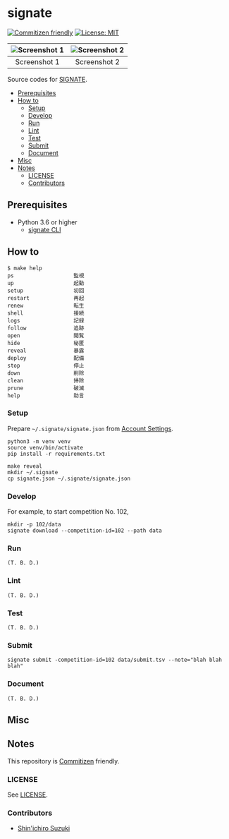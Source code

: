 # signate

<!-- Badges -->
[![Commitizen friendly](https://img.shields.io/badge/commitizen-friendly-brightgreen.svg)](http://commitizen.github.io/cz-cli/)
[![License: MIT](https://img.shields.io/badge/License-MIT-blue.svg)](https://opensource.org/licenses/MIT)

<!-- Screenshots -->
|![Screenshot 1](https://placehold.jp/32/3d4070/ffffff/720x480.png?text=Screenshot%201)|![Screenshot 2](https://placehold.jp/32/703d40/ffffff/720x480.png?text=Screenshot%202)|
|:---:|:---:|
|Screenshot 1|Screenshot 2|

<!-- Synopsis -->
Source codes for [SIGNATE](https://signate.jp).

<!-- TOC -->
- [Prerequisites](#prerequisites)
- [How to](#how-to)
  - [Setup](#setup)
  - [Develop](#develop)
  - [Run](#run)
  - [Lint](#lint)
  - [Test](#test)
  - [Submit](#submit)
  - [Document](#document)
- [Misc](#misc)
- [Notes](#notes)
  - [LICENSE](#license)
  - [Contributors](#contributors)

## Prerequisites

- Python 3.6 or higher
  - [signate CLI](https://pypi.org/project/signate/)

## How to

```shell
$ make help
ps                   監視
up                   起動
setup                初回
restart              再起
renew                転生
shell                接続
logs                 記録
follow               追跡
open                 閲覧
hide                 秘匿
reveal               暴露
deploy               配備
stop                 停止
down                 削除
clean                掃除
prune                破滅
help                 助言
```

### Setup

Prepare `~/.signate/signate.json` from [Account Settings](https://signate.jp/account_settings).

```shell
python3 -m venv venv
source venv/bin/activate
pip install -r requirements.txt
```

```shell
make reveal
mkdir ~/.signate
cp signate.json ~/.signate/signate.json
```

### Develop

For example, to start competition No. 102,

```shell
mkdir -p 102/data
signate download --competition-id=102 --path data
```

### Run

```shell
(T. B. D.)
```

### Lint

```shell
(T. B. D.)
```

### Test

```shell
(T. B. D.)
```

### Submit

```shell
signate submit -competition-id=102 data/submit.tsv --note="blah blah blah"
```

### Document

```shell
(T. B. D.)
```

## Misc

## Notes

This repository is [Commitizen](https://commitizen.github.io/cz-cli/) friendly.

### LICENSE

See [LICENSE](LICENSE).

### Contributors

- [Shin'ichiro Suzuki](https://github.com/shin-sforzando)
